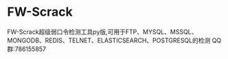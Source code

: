 # FW-Scrack
FW-Scrack超级弱口令检测工具py版,可用于FTP、MYSQL、MSSQL、MONGODB、REDIS、TELNET、ELASTICSEARCH、POSTGRESQL的检测
QQ群:786155857
